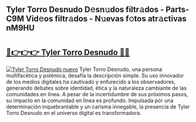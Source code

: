 ## Tyler Torro Desnudo D𝚎sn𝚞dos filtr𝚊dos - Parts-C9M Vid𝚎os filtr𝚊dos - N𝚞evas f𝚘tos atr𝚊ctivas nM9HU

# <h2><a href="http://mb9gioc.tromn.icu/?c=Tyler+Torro+Desnudo">🔗👉👉👉 Tyler Torro Desnudo 🔗🔗</a></h2>

[![Tyler Torro Desnudo nuevo](https://i.imgur.com/pEAQMta.gif)](http://mb9gioc.tromn.icu/?c=Tyler+Torro+Desnudo)
Tyler Torro Desnudo, una persona multifacética y polémica, desafía la descripción simple. Su uso innovador de los medios digitales ha cautivado y enfurecido a los observadores, generando debates sobre identidad, ética y la naturaleza cambiante de las comunidades en línea. A pesar de la incertidumbre de sus próximos pasos, su impacto en la comunidad en línea es profundo. Impulsada por una determinación inquebrantable y un carisma innegable, la presencia de Tyler Torro Desnudo en el universo digital es transformadora.
